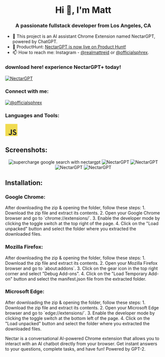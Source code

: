 <h1 align="center">Hi 👋, I'm Matt</h1>
<h3 align="center">A passionate fullstack developer from Los Angeles, CA</h3>

- 🔭 This project is an AI assistant Chrome Extension named NectarGPT, powered by ChatGPT.
- 🧡 ProductHunt: [NectarGPT is now live on Product Hunt!](https://www.producthunt.com/posts/nectar-gpt)
- 📫 How to reach me: Instagram - [@realmattreid](https://www.instagram.com/realmattreid) or [@officialsphrex](https://www.instagram.com/officialsphrex).

<h3 align="left">download here! experience NectarGPT+ today!</h3>
<p align="left">
  <a href="https://drive.google.com/uc?export=download&id=1KdsvD0TSf3oeO8jIX0GC6F09bc9fAd6z" target="_blank">
    <img align="center" src="https://i.imgur.com/1YN7xSF.png" alt="NectarGPT" height="30" width="30" />
  </a>
</p>

<h3 align="left">Connect with me:</h3>
<p align="left">
  <a href="https://twitter.com/officialsphrex" target="_blank">
    <img align="center" src="https://img.icons8.com/fluent/48/000000/twitter.png" alt="@officialsphrex" height="30" width="30" />
  </a>
</p>

<h3 align="left">Languages and Tools:</h3>
<p align="left">
  <a href="https://developer.mozilla.org/en-US/docs/Web/JavaScript" target="_blank" rel="noreferrer">
    <img src="https://raw.githubusercontent.com/devicons/devicon/master/icons/javascript/javascript-original.svg" alt="JavaScript" width="40" height="40"/>
  </a>
</p>

<h2>Screenshots:</h2>
<p align="center">
  <img src="https://i.imgur.com/wW9HT4R.png" alt="supercharge google search with nectargpt" width="500" />
  <img src="https://i.imgur.com/zmGN3YX.png" alt="NectarGPT" width="500" />
  <img src="https://i.imgur.com/iPSXASQ.png" alt="NectarGPT" width="500" />
  <img src="https://i.imgur.com/aYfbzva.png" alt="NectarGPT" width="500" />
  <img src="https://i.imgur.com/3Vj1bfb.png" alt="NectarGPT" width="500" />
</p>

<h2>Installation:</h2>

<h3>Google Chrome:</h3>
After downloading the zip & opening the folder, follow these steps:
1. Download the zip file and extract its contents.
2. Open your Google Chrome browser and go to `chrome://extensions/`.
3. Enable the developer mode by clicking the toggle switch at the top right of the page.
4. Click on the "Load unpacked" button and select the folder where you extracted the downloaded files.

<h3>Mozilla Firefox:</h3>
After downloading the zip & opening the folder, follow these steps:
1. Download the zip file and extract its contents.
2. Open your Mozilla Firefox browser and go to `about:addons`.
3. Click on the gear icon in the top right corner and select "Debug Add-ons".
4. Click on the "Load Temporary Add-on" button and select the manifest.json file from the extracted folder.

<h3>Microsoft Edge:</h3>
After downloading the zip & opening the folder, follow these steps:
1. Download the zip file and extract its contents.
2. Open your Microsoft Edge browser and go to `edge://extensions/`.
3. Enable the developer mode by clicking the toggle switch at the bottom left of the page.
4. Click on the "Load unpacked" button and select the folder where you extracted the downloaded files.

Nectar is a conversational AI-powered Chrome extension that allows you to interact with an AI chatbot directly from your browser. Get instant answers to your questions, complete tasks, and have fun! Powered by GPT-2.
